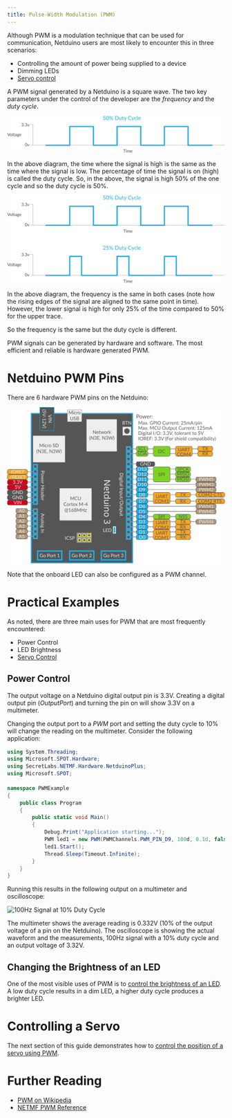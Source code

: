 ```yaml
---
title: Pulse-Width Modulation (PWM)
---
```


Although PWM is a modulation technique that can be used for communication, Netduino users are most likely to encounter this in three scenarios:

- Controlling the amount of power being supplied to a device
- Dimming LEDs
- [Servo control](/Hardware/Reference/Peripherals/Servos)

A PWM signal generated by a Netduino is a square wave.  The two key parameters under the control of the developer are the _frequency_ and the _duty cycle_.

![PWM 50% Duty Cycle](PWM_50p_DutyCycle.svg)

In the above diagram, the time where the signal is high is the same as the time where the signal is low.  The percentage of time the signal is on (high) is called the duty cycle.  So, in the above, the signal is high 50% of the one cycle and so the duty cycle is 50%.

![50% and 25% Duty Cycle](PWM_50p_v_25p_DutyCycle.svg)

In the above diagram, the frequency is the same in both cases (note how the rising edges of the signal are aligned to the same point in time).  However, the lower signal is high for only 25% of the time compared to 50% for the upper trace.

So the frequency is the same but the duty cycle is different.

PWM signals can be generated by hardware and software.  The most efficient and reliable is hardware generated PWM.

# Netduino PWM Pins

There are 6 hardware PWM pins on the Netduino:

![N3 Pinout Diagram](../../../About/Netduino3_Pinout.svg)

Note that the onboard LED can also be configured as a PWM channel.

# Practical Examples

As noted, there are three main uses for PWM that are most frequently encountered:

- Power Control
- LED Brightness
- [Servo Control](/Hardware/Reference/Peripherals/Servos)

## Power Control

The output voltage on a Netduino digital output pin is 3.3V.  Creating a digital output pin (_OutputPort_) and turning the pin on will show 3.3V on a multimeter.

Changing the output port to a _PWM_ port and setting the duty cycle to 10% will change the reading on the multimeter.  Consider the following application:

```csharp
using System.Threading;
using Microsoft.SPOT.Hardware;
using SecretLabs.NETMF.Hardware.NetduinoPlus;
using Microsoft.SPOT;

namespace PWMExample
{
	public class Program
	{
		public static void Main()
		{
            Debug.Print("Application starting...");
            PWM led1 = new PWM(PWMChannels.PWM_PIN_D9, 100d, 0.1d, false);
			led1.Start();
            Thread.Sleep(Timeout.Infinite);
		}
	}
}
```

Running this results in the following output on a multimeter and oscilloscope:

![100Hz Signal at 10% Duty Cycle](10PercentDutyCycle.jpg)

The multimeter shows the average reading is 0.332V (10% of the output voltage of a pin on the Netduino).  The oscilloscope is showing the actual waveform and the measurements, 100Hz signal with a 10% duty cycle and an output voltage of 3.32V.

## Changing the Brightness of an LED

One of the most visible uses of PWM is to [control the brightness of an LED](/Hardware/Reference/Components/LEDs/Driving_w_PWM/).  A low duty cycle results in a dim LED, a higher duty cycle produces a brighter LED.

# Controlling a Servo

The next section of this guide demonstrates how to [control the position of a servo using PWM](/Hardware/Reference/Peripherals/Servos).

# Further Reading

* [PWM on Wikipedia](https://en.wikipedia.org/wiki/Pulse-width_modulation)
* [NETMF PWM Reference](https://msdn.microsoft.com/en-us/library/microsoft.spot.hardware.pwm(v=vs.102).aspx)
